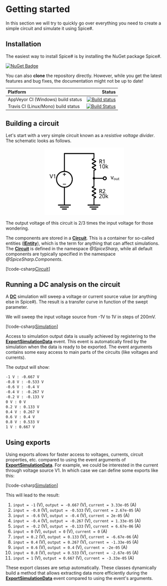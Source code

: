 # Getting started
In this section we will try to quickly go over everything you need to create a simple circuit and simulate it using Spice#.

## Installation

The easiest way to install Spice# is by installing the NuGet package Spice#.

[![NuGet Badge](https://buildstats.info/nuget/spicesharp)](https://www.nuget.org/packages/SpiceSharp/)

You can also **clone** the repository directly. However, while you get the latest features and bug fixes, the documentation might not be up to date!

| Platform | Status |
|:---------|-------:|
| AppVeyor CI (Windows) build status | [![Build status](https://ci.appveyor.com/api/projects/status/tg6q7y8m5725g8ou/branch/master?svg=true)](https://ci.appveyor.com/project/SpiceSharp/spicesharp/branch/master) |
| Travis CI (Linux/Mono) build status | [![Build Status](https://travis-ci.org/SpiceSharp/SpiceSharp.svg?branch=master)](https://travis-ci.org/SpiceSharp/SpiceSharp) |

## Building a circuit
Let's start with a very simple circuit known as a *resistive voltage divider*. The schematic looks as follows.

<p align="center"><img src="images/example01.svg" width="256px" /></p>

The output voltage of this circuit is 2/3 times the input voltage for those wondering.

The components are stored in a **[Circuit](xref:SpiceSharp.Circuit)**. This is a container for so-called entities (**[IEntity](xref:SpiceSharp.Entities.IEntity)**), which is the term for anything that can affect simulations. The **[Circuit](xref:SpiceSharp.Circuit)** is defined in the namespace *@SpiceSharp*, while all default components are typically specified in the namespace *@SpiceSharp.Components*.

[!code-csharp[Circuit](../../SpiceSharpTest/BasicExampleTests.cs#example01_build)]

## Running a DC analysis on the circuit

A **[DC](xref:SpiceSharp.Simulations.DC)** simulation will sweep a voltage or current source value (or anything else in Spice#). The result is a transfer curve in function of the swept parameter.

We will sweep the input voltage source from -1V to 1V in steps of 200mV.

[!code-csharp[Simulation](../../SpiceSharpTest/BasicExampleTests.cs#example01_simulate)]

Access to simulation output data is usually achieved by registering to the **[ExportSimulationData](xref:SpiceSharp.Simulations.IEventfulSimulation#SpiceSharp_Simulations_IEventfulSimulation_ExportSimulationData)** event. This event is automatically fired by the simulation when the data is ready to be exported. The event arguments contains some easy access to main parts of the circuits (like voltages and currents).

The output will show:

```
-1 V : -0.667 V
-0.8 V : -0.533 V
-0.6 V : -0.4 V
-0.4 V : -0.267 V
-0.2 V : -0.133 V
0 V : 0 V
0.2 V : 0.133 V
0.4 V : 0.267 V
0.6 V : 0.4 V
0.8 V : 0.533 V
1 V : 0.667 V
```

## Using exports

Using exports allows for faster access to voltages, currents, circuit properties, etc. compared to using the event arguments of **[ExportSimulationData](xref:SpiceSharp.Simulations.IEventfulSimulation#SpiceSharp_Simulations_IEventfulSimulation_ExportSimulationData)**. For example, we could be interested in the current through voltage source V1. In which case we can define some exports like this:

[!code-csharp[Simulation](../../SpiceSharpTest/BasicExampleTests.cs#example01_simulate2)]

This will lead to the result:

1. `input = -1` (V), `output = -0.667` (V), `current = 3.33e-05` (A)
2. `input = -0.8` (V), `output = -0.533` (V), `current = 2.67e-05` (A)
3. `input = -0.6` (V), `output = -0.4` (V), `current = 2e-05` (A)
4. `input = -0.4` (V), `output = -0.267` (V), `current = 1.33e-05` (A)
5. `input = -0.2` (V), `output = -0.133` (V), `current = 6.67e-06` (A)
6. `input = 0` (V), `output = 0` (V), `current = 0` (A)
7. `input = 0.2` (V), `output = 0.133` (V), `current = -6.67e-06` (A)
8. `input = 0.4` (V), `output = 0.267` (V), `current = -1.33e-05` (A)
9. `input = 0.6` (V), `output = 0.4` (V), `current = -2e-05` (A)
10. `input = 0.8` (V), `output = 0.533` (V), `current = -2.67e-05` (A)
11. `input = 1` (V), `output = 0.667` (V), `current = -3.33e-05` (A)

These export classes are setup automatically. These classes dynamically build a method that allows extracting data more efficiently during the **[ExportSimulationData](xref:SpiceSharp.Simulations.IEventfulSimulation#SpiceSharp_Simulations_IEventfulSimulation_ExportSimulationData)** event compared to using the event's arguments.
